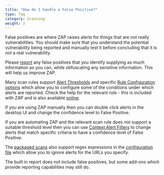 ```yaml
---
title: "How do I handle a False Positive?"
type: faq
category: Scanning
weight: 3
---
```


False positives are where ZAP raises alerts for things that are not really vulnerabilities.
You should make sure that you understand the potential vulnerability being reported and manually test it before concluding that it is not a real vulnerability.

Please [report](https://github.com/zaproxy/zaproxy/issues/new?labels=bug&template=Bug_report.md) any false positives that you identify supplying as much information as you can, while obfuscating any sensitive information. This will help us improve ZAP.

Many scan rules support [Alert Thresholds](/docs/desktop/ui/dialogs/scanpolicy/#threshold) and specific [Rule Configuration options](/docs/desktop/ui/dialogs/options/ruleconfig/) which allow you to configure some of the conditions under which alerts are reported. Check the help for the relevant rule - this is included with ZAP and is also available [online](https://github.com/zaproxy/zap-extensions/wiki).

If you are using ZAP manually then you can double click alerts in the desktop UI and change the confidence level to False Positive.

If you are automating ZAP and the relevant scan rule does not support a suitable threshold level then you can use [Context Alert Filters](/docs/desktop/addons/alert-filters/) to change alerts that match specific criteria to have a confidence level of False Positive.

The [packaged scans](https://github.com/zaproxy/zaproxy/wiki/Packaged-Scans) also support regex expressions in the [configuration file](https://github.com/zaproxy/zaproxy/wiki/ZAP-Baseline-Scan#configuration-file) which allow you to ignore alerts for the URLs you specify.

The built in report does not include false positives, but some add-ons which provide reporting capabilities may still do.
